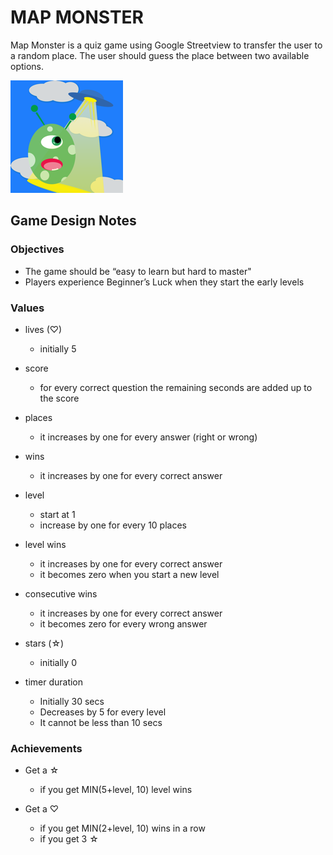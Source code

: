 # MAP MONSTER #

Map Monster is a quiz game using Google Streetview to transfer the user to a random place. The user should guess the place between two available options.

![Screenshot](GeoGame/Assets.xcassets/AppIcon.appiconset/Icon60%403x.png)

## Game Design Notes ##

### Objectives ###

* The game should be “easy to learn but hard to master"
* Players experience Beginner’s Luck when they start the early levels

### Values ###

* lives (♡)
	* initially 5

* score
	* for every correct question the remaining seconds are added up to the score

* places
	* it increases by one for every answer (right or wrong)

* wins
	* it increases by one for every correct answer

* level
	* start at 1
	* increase by one for every 10 places

* level wins
	* it increases by one for every correct answer
	* it becomes zero when you start a new level

* consecutive wins
	* it increases by one for every correct answer
	* it becomes zero for every wrong answer

* stars (☆)
	* initially 0

* timer duration
    * Initially 30 secs
    * Decreases by 5 for every level
    * It cannot be less than 10 secs

### Achievements ###

* Get a ☆
	* if you get MIN(5+level, 10) level wins
	
* Get a ♡
	* if you get MIN(2+level, 10) wins in a row
	* if you get 3 ☆
